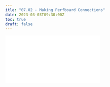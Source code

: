 ```yaml
---
itle: "07.02 - Making Perfboard Connections"
date: 2023-03-03T09:30:00Z
toc: true
draft: false
---
```


![Link to included file content](../../../../electronics/making-perfboard-connections.md)
